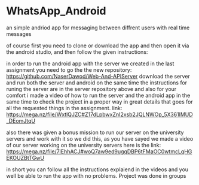 # WhatsApp_Android
an simple andriod app for messaging between diffrent users with real time messages

of course first you need to clone or download the app and then open it via the android studio, and then follow the given instructions:

in order to run the android app with the server we created in the last assignment you need to go the the new repository: https://github.com/NaserDawod/Web-And-APIServer
download the server and run both the server and android on the same time
the instructions for runing the server are in the server repository above and also for your comfort i made a video of how to run the server and the android app in the same time to check the project in a proper way in great details that goes for all the requested things in the assignment.
link: 
https://mega.nz/file/WxtlQJZC#Z17dLpbwxZnI2xsb2JQLNWOp_5X361lMUD_DEomJtqU

also there was given a bonus mission to run our server on the university servers and work with it so we did this, as you have sayed we made a video of our server working on the university servers here is the link:   
https://mega.nz/file/7lEhhACJ#woQ7aw9ed9ugqDBP6tFMaOC0wtmcLqHGEKOUZBtTGwU

in short you can follow all the instructions explaiend in the videos and you well be able to run the app with no problems. 
Project was done in groups
